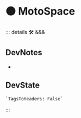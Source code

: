 
# 🟠 <moto>MotoSpace</moto>

::: details 🛠 <dev>&&&</dev>

## DevNotes

-

## DevState

```py
`TagsToHeaders: False`
```

:::
